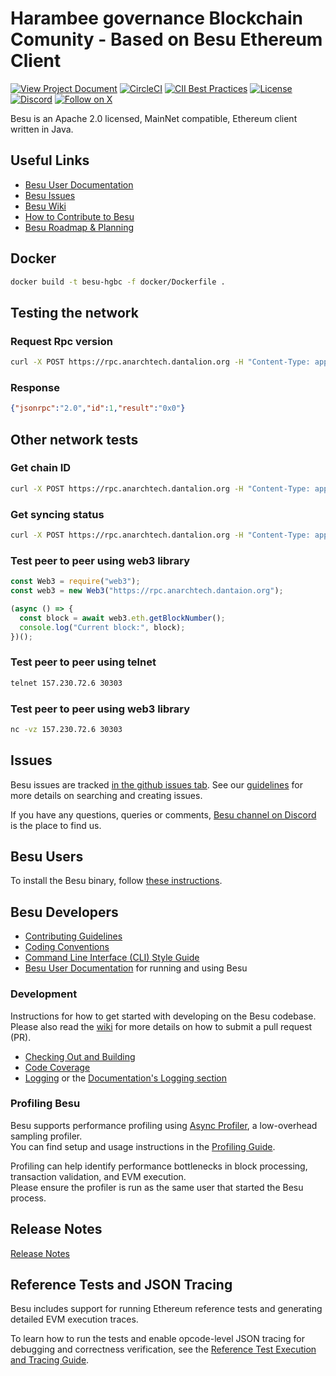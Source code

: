 # Harambee governance Blockchain Comunity - Based on Besu Ethereum Client 
 [![View Project Document](https://img.shields.io/badge/Google%20Docs-View-blue?logo=google-docs)](https://docs.google.com/document/d/10_-sSwHGU4uV7huU4HX2mG8z1eIm5CAx5Q7OjM_CSI8/preview)
 [![CircleCI](https://circleci.com/gh/hyperledger/besu/tree/main.svg?style=svg)](https://circleci.com/gh/hyperledger/besu/tree/main)
 [![CII Best Practices](https://bestpractices.coreinfrastructure.org/projects/3174/badge)](https://bestpractices.coreinfrastructure.org/projects/3174)
 [![License](https://img.shields.io/badge/License-Apache%202.0-blue.svg)](https://github.com/hyperledger/besu/blob/main/LICENSE)
 [![Discord](https://img.shields.io/discord/905194001349627914?logo=Hyperledger&style=plastic)](https://discord.com/invite/hyperledger)
 [![Follow on X](https://img.shields.io/twitter/follow/cjuma040)](https://twitter.com/cjuma040)

Besu is an Apache 2.0 licensed, MainNet compatible, Ethereum client written in Java.

## Useful Links

* [Besu User Documentation](https://docs.google.com/document/d/10_-sSwHGU4uV7huU4HX2mG8z1eIm5CAx5Q7OjM_CSI8/preview)
* [Besu Issues]
* [Besu Wiki](https://lf-hyperledger.atlassian.net/wiki/spaces/BESU/)
* [How to Contribute to Besu](https://lf-hyperledger.atlassian.net/wiki/spaces/BESU/pages/22156850/How+to+Contribute)
* [Besu Roadmap & Planning](https://lf-hyperledger.atlassian.net/wiki/spaces/BESU/pages/22154278/Besu+Roadmap+Planning)

## Docker
```bash
docker build -t besu-hgbc -f docker/Dockerfile .
```

## Testing the network
### Request Rpc version
```bash
curl -X POST https://rpc.anarchtech.dantalion.org -H "Content-Type: application/json" --data '{"jsonrpc":"2.0","method":"eth_blockNumber","params":[],"id":1}'
```
### Response
```json
{"jsonrpc":"2.0","id":1,"result":"0x0"}
```

## Other network tests
### Get chain ID
```bash
curl -X POST https://rpc.anarchtech.dantalion.org -H "Content-Type: application/json" --data '{"jsonrpc":"2.0","method":"eth_chainId","params":[],"id":1}'
```

### Get syncing status
```bash
curl -X POST https://rpc.anarchtech.dantalion.org -H "Content-Type: application/json" --data '{"jsonrpc":"2.0","method":"eth_syncing","params":[],"id":1}'
```

### Test peer to peer using web3 library
```js
const Web3 = require("web3");
const web3 = new Web3("https://rpc.anarchtech.dantaion.org");

(async () => {
  const block = await web3.eth.getBlockNumber();
  console.log("Current block:", block);
})();
```

### Test peer to peer using telnet
```bash
telnet 157.230.72.6 30303
```

### Test peer to peer using web3 library
```bash
nc -vz 157.230.72.6 30303
```

## Issues 

Besu issues are tracked [in the github issues tab][Besu Issues].
See our [guidelines](https://lf-hyperledger.atlassian.net/wiki/spaces/BESU/pages/22154243/Issues) for more details on searching and creating issues.

If you have any questions, queries or comments, [Besu channel on Discord] is the place to find us.


## Besu Users

To install the Besu binary, follow [these instructions](https://besu.hyperledger.org/public-networks/get-started/install/binary-distribution).    

## Besu Developers

* [Contributing Guidelines]
* [Coding Conventions](https://lf-hyperledger.atlassian.net/wiki/spaces/BESU/pages/22154259/Coding+Conventions)
* [Command Line Interface (CLI) Style Guide](https://lf-hyperledger.atlassian.net/wiki/spaces/BESU/pages/22154260/Besu+CLI+Style+Guide)
* [Besu User Documentation] for running and using Besu


### Development

Instructions for how to get started with developing on the Besu codebase. Please also read the
[wiki](https://lf-hyperledger.atlassian.net/wiki/spaces/BESU/pages/22154251/Pull+Requests) for more details on how to submit a pull request (PR).  

* [Checking Out and Building](https://lf-hyperledger.atlassian.net/wiki/spaces/BESU/pages/22154264/Building+from+source)
* [Code Coverage](https://lf-hyperledger.atlassian.net/wiki/spaces/BESU/pages/22154288/Code+coverage)
* [Logging](https://lf-hyperledger.atlassian.net/wiki/spaces/BESU/pages/22154291/Logging) or the [Documentation's Logging section](https://besu.hyperledger.org/public-networks/how-to/monitor/logging)

### Profiling Besu

Besu supports performance profiling using [Async Profiler](https://github.com/async-profiler/async-profiler), a low-overhead sampling profiler.  
You can find setup and usage instructions in the [Profiling Guide](docs/PROFILING.md).

Profiling can help identify performance bottlenecks in block processing, transaction validation, and EVM execution.  
Please ensure the profiler is run as the same user that started the Besu process.

## Release Notes

[Release Notes](CHANGELOG.md)

## Reference Tests and JSON Tracing

Besu includes support for running Ethereum reference tests and generating detailed EVM execution traces.

To learn how to run the tests and enable opcode-level JSON tracing for debugging and correctness verification, see the [Reference Test Execution and Tracing Guide](REFERENCE_TESTS.md).

[Besu Issues]: https://github.com/hyperledger/besu/issues
[Besu User Documentation]: https://besu.hyperledger.org
[Besu channel on Discord]: https://discord.com/invite/hyperledger
[Contributing Guidelines]: CONTRIBUTING.md
